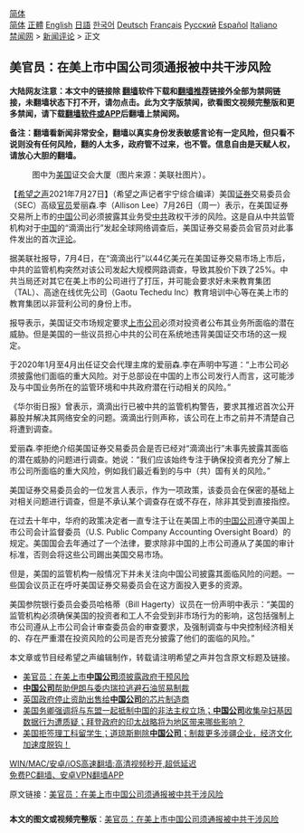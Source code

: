  <!-- 面包屑导航 --> <div class="breadcrumb"><!-- GTranslate: https://gtranslate.io/ -->  <div class="switcher notranslate">  <div class="selected">  <a href="#" onclick="return false;"> 简体</a>  </div>  <div class="option">  <a href="https://www.bannedbook.org" onclick="doGTranslate('zh-CN|zh-CN');jQuery('div.switcher div.selected a').html(jQuery(this).html());return false;" title="简体中文" class="nturl selected"> 简体</a>  <a href="https://www.bannedbook.org/zh-tw/" onclick="doGTranslate('zh-CN|zh-TW');jQuery('div.switcher div.selected a').html(jQuery(this).html());return false;" title="繁體中文" class="nturl"> 正體</a>  <a href="https://www.bannedbook.org/en/" onclick="doGTranslate('zh-CN|en');jQuery('div.switcher div.selected a').html(jQuery(this).html());return false;" title="English" class="nturl"> English</a>  <a href="https://www.bannedbook.org/ja/" onclick="doGTranslate('zh-CN|ja');jQuery('div.switcher div.selected a').html(jQuery(this).html());return false;" title="日本語" class="nturl"> 日語</a>  <a href="https://www.bannedbook.org/ko/" onclick="doGTranslate('zh-CN|ko');jQuery('div.switcher div.selected a').html(jQuery(this).html());return false;" title="한국어" class="nturl"> 한국어</a>  <a href="https://www.bannedbook.org/de/" onclick="doGTranslate('zh-CN|de');jQuery('div.switcher div.selected a').html(jQuery(this).html());return false;" title="Deutsch" class="nturl"> Deutsch</a>  <a href="https://www.bannedbook.org/fr/" onclick="doGTranslate('zh-CN|fr');jQuery('div.switcher div.selected a').html(jQuery(this).html());return false;" title="Français" class="nturl"> Français</a>  <a href="https://www.bannedbook.org/ru/" onclick="doGTranslate('zh-CN|ru');jQuery('div.switcher div.selected a').html(jQuery(this).html());return false;" title="Русский" class="nturl"> Русский</a>  <a href="https://www.bannedbook.org/es/" onclick="doGTranslate('zh-CN|es');jQuery('div.switcher div.selected a').html(jQuery(this).html());return false;" title="Español" class="nturl"> Español</a>  <a href="https://www.bannedbook.org/it/" onclick="doGTranslate('zh-CN|it');jQuery('div.switcher div.selected a').html(jQuery(this).html());return false;" title="Italiano" class="nturl"> Italiano</a>  </div>  </div>      <div class='breadcrumb-sub'><!-- Breadcrumb NavXT 6.3.0 --> <a href="https://www.bannedbook.org/" class="home">禁闻网</a> &gt; <a href="https://www.bannedbook.org/bnews/comments/" class="category">新闻评论</a> &gt; 正文</div></div><h2>美官员：在美上市中国公司须通报被中共干涉风险</h2> <p class="notice"><b>大陆网友注意：本文中的链接除 <a href="https://github.com/bannedbook/fanqiang" >翻墙</a>软件下载和<a href="https://github.com/killgcd/justmysocks/blob/master/README.md">翻墙推荐</a>链接外全部为禁网链接，未翻墙状态下打不开，请勿点击。此为文字版禁闻，欲看图文视频完整版和更多禁闻，请下载<a href="https://github.com/bannedbook/fanqiang">翻墙软件或APP</a>后翻墙上禁闻网。</p><p>备注：翻墙看新闻非常安全，翻墙以真实身份发表敏感言论有一定风险，但只看不说则没有任何风险，翻的人太多，政府管不过来，也不管。信息自由是天赋人权，请放心大胆的翻墙。</b></p>  <div class="entry"> <figure><figcaption>图中为<a href="https://www.bannedbook.org/bnews/tag/%e7%be%8e%e5%9b%bd/" class="st_tag internal_tag" rel="tag" title="标签 美国 下的日志">美国</a>证交会大厦（图片来源：美联社图片）。</figcaption></figure> <p>【<span class='wp_keywordlink_affiliate'><a href="https://www.soundofhope.org" title="希望之声" target="_blank">希望之声</a></span>2021年7月27日】（希望之声记者宇宁综合编译）美国<a href="https://www.bannedbook.org/bnews/tag/%E8%AF%81%E5%88%B8/" class="st_tag internal_tag" rel="tag" title="标签 证券 下的日志">证券</a>交易委员会（SEC）高级<a href="https://www.bannedbook.org/bnews/tag/%E5%AE%98%E5%91%98/" class="st_tag internal_tag" rel="tag" title="标签 官员 下的日志">官员</a>爱丽森.李（Allison Lee）7月26日（周一）表示，在美国证券交易所上市的<span class='wp_keywordlink_affiliate'><a href="https://www.bannedbook.org/" title="中国" target="_blank">中国</a></span>公司必须披露其业务受<a href="https://www.bannedbook.org/bnews/tag/%e4%b8%ad%e5%85%b1/" class="st_tag internal_tag" rel="tag" title="标签 中共 下的日志">中共</a>政权干涉的风险。这是自从中共监管机构对于<a href="https://www.bannedbook.org/bnews/tag/%E4%B8%AD%E5%9B%BD/" class="st_tag internal_tag" rel="tag" title="标签 中国 下的日志">中国</a>的“滴滴出行”发起全球网络调查后，美国证券交易委员会官员对此事件发出的首次<span class='wp_keywordlink_affiliate'><a href="https://www.bannedbook.org/bnews/comments/" title="新闻评论" target="_blank">评论</a></span>。</p> <p>据美联社报导，7月4日，在“滴滴出行”以44亿美元在美国证券交易市场上市后，中共的监管机构突然对该公司发起大规模网路调查，导致其股价下跌了25%。中共当局还对其它在美上市的公司进行了打压，并可能会要求好未来教育集团（TAL）、高途在线优先公司（Gaotu Techedu Inc）教育培训中心等在美上市的教育集团以非营利公司的身份上市。</p> <p>报导表示，美国证交市场规定要求<a href="https://www.bannedbook.org/bnews/tag/%e4%b8%8a%e5%b8%82%e5%85%ac%e5%8f%b8/" class="st_tag internal_tag" rel="tag" title="标签 上市公司 下的日志">上市公司</a>必须对投资者公布其业务所面临的潜在威胁。但是美国的一些议员担心中共的公司在系统地违背美国证交市场的这一规定。</p>  <p>于2020年1月至4月出任证交会代理主席的爱丽森.李在声明中写道：“上市公司必须披露他们面临的重大风险。对于总部设在中国的上市公司发行人而言，这可能涉及与中国业务所在的监管环境和中共政府潜在行动相关的风险。”</p> <p>《华尔街日报》曾表示，滴滴出行已被中共的监管机构警告，要求其推迟首次公开募股并解决其网络安全的问题。滴滴出行则声称，该公司在上市之前并不清楚自己将遭到调查。</p> <p>爱丽森.李拒绝介绍美国证券交易委员会是否已经对“滴滴出行”未事先披露其面临的潜在威胁的问题进行调查。她说：“我们应该始终专注于确保投资者充分了解上市公司所面临的重大风险，例如我们最近看到的与中（共）国有关的风险。”</p>  <p>美国证券交易委员会的一位发言人表示，作为一项政策，该委员会在保密的基础上对相关问题进行调查，但是不承认某个调查存在或不存在，除非其受到直接指控。</p> <p>在过去十年中，华府的政策决定者一直专注于让在美国上市的<a href="https://www.bannedbook.org/bnews/tag/%E4%B8%AD%E5%9B%BD%E5%85%AC%E5%8F%B8/" class="st_tag internal_tag" rel="tag" title="标签 中国公司 下的日志">中国公司</a>遵守美国上市公司会计监督委员（U.S. Public Company Accounting Oversight Board）的规定。美国国会去年通过了一个法律，要求除非中国的上市公司遵从了美国的审计标准，否则会将这些公司踢出美国交易市场。</p> <p>但是，美国的监管机构一般情况下并未关注向中国公司披露其面临风险的问题。一些国会议员正在呼吁美国证券交易委员会在这方面投入更多的资源。</p>  <p>美国参院银行委员会委员哈格蒂（Bill Hagerty）议员在一份声明中表示：“美国的监管机构必须确保美国的投资者和工人不会受到非市场行为的影响，这包括强制上市公司遵从上市公司会计审查委员会的审查要求，及强制调查与中央控制经济相关的、存在严重潜在投资风险的公司是否充分披露了他们的面临的风险。”</p> <p>本文章或节目经希望之声编辑制作，转载请注明希望之声并包含原文标题及链接。 </p> <ul class='op-related-articles' title='相关阅读'> <li><a href='https://www.bannedbook.org/bnews/baitai/20210728/1595640.html' target='_blank'>美官员：在美上市<b>中国公司</b>须披露政府干预风险</a></li> <li><a href='https://www.bannedbook.org/bnews/ssgc/20210723/1592328.html' target='_blank'><b>中国公司</b>帮助伊朗与委内瑞拉逃避石油贸易制裁</a></li> <li><a href='https://www.bannedbook.org/bnews/headline/20210722/1591745.html' target='_blank'>英国政府停止资助出售给<b>中国公司</b>的芯片制造商</a></li> <li><a href='https://www.bannedbook.org/bnews/worldnews/usa/20210715/1587337.html' target='_blank'>美国务卿强调将与东盟一起抵制中国的非法主权立场；<b>中国公司</b>收集孕妇基因数据行为遭质疑；拜登政府的印太战略将为地区带来哪些影响？</a></li> <li><a href='https://www.bannedbook.org/bnews/bannedvideo/20210711/1584986.html' target='_blank'>美国拒签理工科留学生；道琼斯剔除<b>中国公司</b>；制裁更多涉疆企业，经济文化加速度脱钩！</a></li> </ul> <p class="texttj"> <a href="https://github.com/bannedbook/fanqiang/wiki/V2ray%E6%9C%BA%E5%9C%BA" target="_blank">WIN/MAC/安卓/iOS高速翻墙:高清视频秒开,超低延迟</a><br/> <a href="https://github.com/bannedbook/fanqiang/wiki/%E7%A6%81%E9%97%BB%E7%BD%91%E5%AE%89%E5%8D%93%E7%BF%BB%E5%A2%99%E6%96%B0%E9%97%BBAPP" target="_blank">免费PC翻墙、安卓VPN翻墙APP</a></p> <p>原文链接：<a class="src_link"  href="https://www.soundofhope.org/post/529826" target="_blank">美官员：在美上市中国公司须通报被中共干涉风险</a></p><a name='sharetosocial'></a>  <div style="margin-bottom:5px;padding-bottom:5px;clear:both"> <div id="archive-pix-1" class="banner-ads"> <!-- AuctionX Display platform tag START --> <div id="26318x728x90x621x_ADSLOT2" clicktrack="%%CLICK_URL_ESC%%"></div> <!-- AuctionX Display platform tag END --> </div> <div id="archive-pix-2" class="banner-ads"> <!-- AuctionX Display platform tag START --> <div id="26315x300x250x621x_ADSLOT2" clicktrack="%%CLICK_URL_ESC%%"></div> <!-- AuctionX Display platform tag END --> </div> </div>  <div id="archive-pix-1" class="banner-ads"> <!-- AuctionX Display platform tag START --> <div id="26318x728x90x621x_ADSLOT3" clicktrack="%%CLICK_URL_ESC%%"></div> <!-- AuctionX Display platform tag END --> </div> <div><b>本文的图文或视频完整版</b>：<a href='https://www.bannedbook.org/bnews/comments/20210728/1595700.html'>美官员：在美上市中国公司须通报被中共干涉风险</a></div>  </div><!--END ENTRY--> 